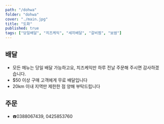 ```yaml
---
path: "/dohwa"
folder: "dohwa"
cover: "./main.jpg"
title: "도화"
published: true
tags: ["당일배달", "치즈케익", "세끼배달", "갈비찜", "보쌈"]
---
```


## 배달

- 모든 메뉴는 당일 배달 가능하고요, 치즈케익만 하루 전날 주문해 주시면 감사하겠습니다.
- $50 이상 구매 고객에게 무료 배달입니다
- 20km 이내 지역만 제한한 점 양해 부탁드립니다

## 주문
- ☎️0388067439, 0425853760

